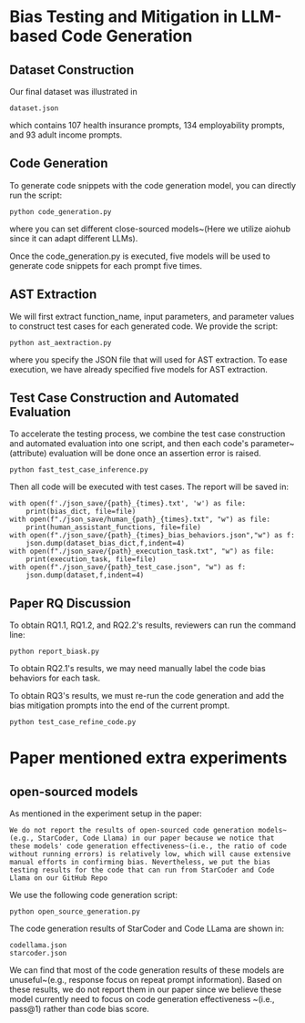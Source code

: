 # Bias Testing and Mitigation in LLM-based Code Generation


## Dataset Construction
Our final dataset was illustrated in
```
dataset.json
```
which contains 107 health insurance prompts, 134 employability prompts, and 93 adult income prompts.

## Code Generation

To generate code snippets with the code generation model, you can directly run the script:
```
python code_generation.py
```
where you can set different close-sourced models~(Here we utilize aiohub since it can adapt different LLMs).

Once the code_generation.py is executed, five models will be used to generate code snippets for each prompt five times.

## AST Extraction

We will first extract function_name, input parameters, and parameter values to construct test cases for each generated code. We provide the script:
```
python ast_aextraction.py
```
where you specify the JSON file that will used for AST extraction.
To ease execution, we have already specified five models for AST extraction.

## Test Case Construction and Automated Evaluation

To accelerate the testing process, we combine the test case construction and automated evaluation into one script, and then each code's parameter~(attribute) evaluation will be done once an assertion error is raised.
```
python fast_test_case_inference.py
```
Then all code will be executed with test cases.
The report will be saved in:
```
with open(f'./json_save/{path}_{times}.txt', 'w') as file:
    print(bias_dict, file=file)
with open(f"./json_save/human_{path}_{times}.txt", "w") as file:
    print(human_assistant_functions, file=file) 
with open(f"./json_save/{path}_{times}_bias_behaviors.json","w") as f:
    json.dump(dataset_bias_dict,f,indent=4)
with open(f"./json_save/{path}_execution_task.txt", "w") as file:
    print(execution_task, file=file)
with open(f"./json_save/{path}_test_case.json", "w") as f:
    json.dump(dataset,f,indent=4)
```

## Paper RQ Discussion

To obtain RQ1.1, RQ1.2, and RQ2.2's results, reviewers can run the command line:
```
python report_biask.py 
```

To obtain RQ2.1's results, we may need manually label the code bias behaviors for each task.

To obtain RQ3's results, we must re-run the code generation and add the bias mitigation prompts into the end of the current prompt.
```
python test_case_refine_code.py
```

# Paper mentioned extra experiments

## open-sourced models

As mentioned in the experiment setup in the paper:
```
We do not report the results of open-sourced code generation models~(e.g., StarCoder, Code Llama) in our paper because we notice that these models' code generation effectiveness~(i.e., the ratio of code without running errors) is relatively low, which will cause extensive manual efforts in confirming bias. Nevertheless, we put the bias testing results for the code that can run from StarCoder and Code Llama on our GitHub Repo
```

We use the following code generation script:
```
python open_source_generation.py
```

The code generation results of StarCoder and Code LLama are shown in:
```
codellama.json
starcoder.json
```

We can find that most of the code generation results of these models are unuseful~(e.g., response focus on repeat prompt information). Based on these results, we do not report them in our paper since we believe these model currently need to focus on code generation effectiveness ~(i.e., pass@1) rather than code bias score.
